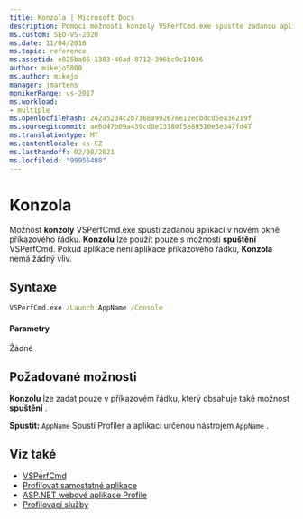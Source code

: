 ```yaml
---
title: Konzola | Microsoft Docs
description: Pomocí možnosti konzoly VSPerfCmd.exe spusťte zadanou aplikaci v novém okně příkazového řádku. Je nutné ji použít s možností spuštění.
ms.custom: SEO-VS-2020
ms.date: 11/04/2016
ms.topic: reference
ms.assetid: e825ba66-1383-46ad-8712-396bc9c14036
author: mikejo5000
ms.author: mikejo
manager: jmartens
monikerRange: vs-2017
ms.workload:
- multiple
ms.openlocfilehash: 242a5234c2b7368a992676e12ecbdcd5ea36219f
ms.sourcegitcommit: ae6d47b09a439cd0e13180f5e89510e3e347fd47
ms.translationtype: MT
ms.contentlocale: cs-CZ
ms.lasthandoff: 02/08/2021
ms.locfileid: "99955408"
---
```

# <a name="console"></a>Konzola
Možnost **konzoly** VSPerfCmd.exe spustí zadanou aplikaci v novém okně příkazového řádku. **Konzolu** lze použít pouze s možností **spuštění** VSPerfCmd. Pokud aplikace není aplikace příkazového řádku, **Konzola** nemá žádný vliv.

## <a name="syntax"></a>Syntaxe

```cmd
VSPerfCmd.exe /Launch:AppName /Console
```

#### <a name="parameters"></a>Parametry
 Žádné

## <a name="required-options"></a>Požadované možnosti
 **Konzolu** lze zadat pouze v příkazovém řádku, který obsahuje také možnost **spuštění** .

 **Spustit:** `AppName` Spustí Profiler a aplikaci určenou nástrojem `AppName` .

## <a name="see-also"></a>Viz také
- [VSPerfCmd](../profiling/vsperfcmd.md)
- [Profilovat samostatné aplikace](../profiling/command-line-profiling-of-stand-alone-applications.md)
- [ASP.NET webové aplikace Profile](../profiling/command-line-profiling-of-aspnet-web-applications.md)
- [Profilovací služby](../profiling/command-line-profiling-of-services.md)
